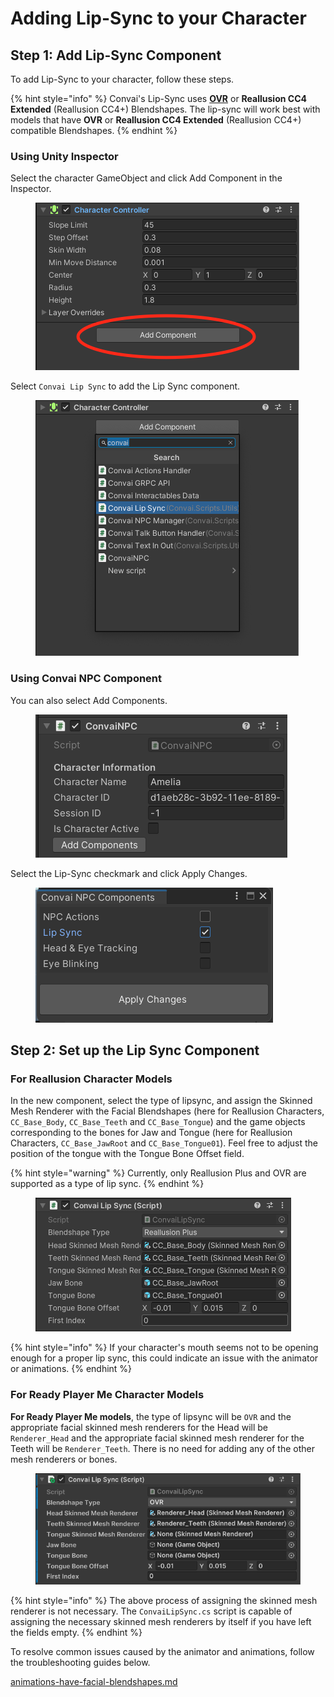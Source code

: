 # Adding Lip-Sync to your Character

## Step 1: Add Lip-Sync Component

To add Lip-Sync to your character, follow these steps.

{% hint style="info" %}
Convai's Lip-Sync uses [**OVR**](https://developer.oculus.com/documentation/unity/audio-ovrlipsync-viseme-reference/) or **Reallusion CC4 Extended** (Reallusion CC4+) Blendshapes. The lip-sync will work best with models that have **OVR** or **Reallusion CC4 Extended** (Reallusion CC4+) compatible Blendshapes.&#x20;
{% endhint %}

### Using Unity Inspector

Select the character GameObject and click Add Component in the Inspector.

<figure><img src="../../.gitbook/assets/image (228).png" alt=""><figcaption></figcaption></figure>

Select `Convai Lip Sync` to add the Lip Sync component.

<figure><img src="../../.gitbook/assets/image (227).png" alt=""><figcaption></figcaption></figure>

### Using Convai NPC Component

You can also select Add Components.

<figure><img src="../../.gitbook/assets/image (271).png" alt=""><figcaption></figcaption></figure>

Select the Lip-Sync checkmark and click Apply Changes.

<figure><img src="../../.gitbook/assets/image (1) (2).png" alt=""><figcaption></figcaption></figure>

## Step 2: Set up the Lip Sync Component

### For Reallusion Character Models

In the new component, select the type of lipsync, and assign the Skinned Mesh Renderer with the Facial Blendshapes (here for Reallusion Characters, `CC_Base_Body`, `CC_Base_Teeth` and `CC_Base_Tongue`)  and the game objects corresponding to the bones for Jaw and Tongue (here for Reallusion Characters, `CC_Base_JawRoot` and `CC_Base_Tongue01`). Feel free to adjust the position of the tongue with the Tongue Bone Offset field. &#x20;

{% hint style="warning" %}
Currently, only Reallusion Plus and OVR are supported as a type of lip sync.
{% endhint %}

<figure><img src="../../.gitbook/assets/image (226).png" alt=""><figcaption></figcaption></figure>

{% hint style="info" %}
If your character's mouth seems not to be opening enough for a proper lip sync, this could indicate an issue with the animator or animations.
{% endhint %}

### For Ready Player Me Character Models

**For Ready Player Me models**, the type of lipsync will be `OVR` and the appropriate facial skinned mesh renderers for the Head will be `Renderer_Head` and the appropriate facial skinned mesh renderer for the Teeth will be `Renderer_Teeth`. There is no need for adding any of the other mesh renderers or bones.&#x20;

<figure><img src="../../.gitbook/assets/image (271) (1).png" alt=""><figcaption></figcaption></figure>

{% hint style="info" %}
The above process of assigning the skinned mesh renderer is not necessary. The `ConvaiLipSync.cs` script is capable of assigning the necessary skinned mesh renderers by itself if you have left the fields empty.
{% endhint %}

To resolve common issues caused by the animator and animations, follow the troubleshooting guides below.

[animations-have-facial-blendshapes.md](troubleshooting-guide/animations-have-facial-blendshapes.md "mention")
